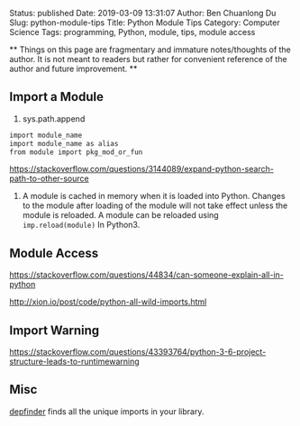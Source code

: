 Status: published
Date: 2019-03-09 13:31:07
Author: Ben Chuanlong Du
Slug: python-module-tips
Title: Python Module Tips
Category: Computer Science
Tags: programming, Python, module, tips, module access

**
Things on this page are
fragmentary and immature notes/thoughts of the author.
It is not meant to readers
but rather for convenient reference of the author and future improvement.
**

## Import a Module

1. sys.path.append

```bash
import module_name
import module_name as alias
from module import pkg_mod_or_fun
```

https://stackoverflow.com/questions/3144089/expand-python-search-path-to-other-source


1. A module is cached in memory when it is loaded into Python.
    Changes to the module after loading of the module will not take effect
	unless the module is reloaded.
	A module can be reloaded using `imp.reload(module)` In Python3.

## Module Access

https://stackoverflow.com/questions/44834/can-someone-explain-all-in-python

http://xion.io/post/code/python-all-wild-imports.html



## Import Warning

https://stackoverflow.com/questions/43393764/python-3-6-project-structure-leads-to-runtimewarning


## Misc

[depfinder](https://github.com/ericdill/depfinder) finds all the unique imports in your library.

